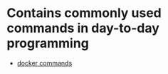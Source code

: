 # Contains commonly used commands in day-to-day programming

- [docker commands](https://github.com/fbasa/cheat-sheet-commands/blob/master/docker-day-to-day-commands.md)
